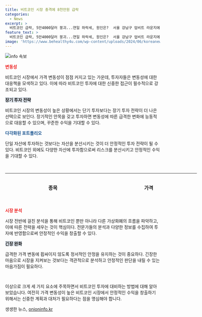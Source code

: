```yaml
---
title: 비트코인 시장 충격에 8천만원 급락
categories:
  - News
excerpt: >
  비트코인 급락, 5만4000달러 붕괴...연일 하락세, 원인은?  서울 강남구 업비트 라운지에서 비트코인 시세가 폭락한 가운데, 마운트곡스 물량 폭탄 우려와 독일 정부의 매각 소문 등으로 연일 하락세를 보이고 있다. 연준의 매파적 금리 정책도 영향을 미치고 있는 가운데, 비트코인 시세의 움직임이 주목된다.
feature_text: >
  비트코인 급락, 5만4000달러 붕괴...연일 하락세, 원인은?  서울 강남구 업비트 라운지에서 비트코인 시세가 폭락한 가운데, 마운트곡스 물량 폭탄 우려와 독일 정부의 매각 소문 등으로 연일 하락세를 보이고 있다. 연준의 매파적 금리 정책도 영향을 미치고 있는 가운데, 비트코인 시세의 움직임이 주목된다.
image: 'https://www.behealthy4u.com/wp-content/uploads/2024/06/koreanews.jpg'
---
```


<p><img src="https://www.behealthy4u.com/wp-content/uploads/2024/06/koreanews.jpg" alt="info 속보" /></p>

<p><b><span style="color: #ee2323;">변동성</span></b></p>

<p>비트코인 시장에서 가격 변동성이 점점 커지고 있는 가운데, 투자자들은 변동성에 대한 대응책을 모색하고 있다. 이에 따라 비트코인 투자에 대한 신중한 접근이 필수적으로 강조되고 있다.</p>

<p><b><span style="background-color: #21538527;">장기 투자 전략</span></b></p>

<p>비트코인 시장의 변동성이 높은 상황에서는 단기 투자보다는 장기 투자 전략이 더 나은 선택으로 보인다. 장기적인 안목을 갖고 투자하면 변동성에 따른 급격한 변화에 능동적으로 대응할 수 있으며, 꾸준한 수익을 기대할 수 있다.</p>

<p><b><span style="color: #1a5490;">다각화된 포트폴리오</span></b></p>

<p>단일 자산에 투자하는 것보다는 자산을 분산시키는 것이 더 안정적인 투자 전략이 될 수 있다. 비트코인 외에도 다양한 자산에 투자함으로써 리스크를 분산시키고 안정적인 수익을 기대할 수 있다.</p>

<p data-ke-size="size16">&nbsp;</p>

<table style="width: 624px; height: 95px;">
<tbody>
<tr>
<td style="width: 310px; text-align: center; height: 95px;"><b>종목</b></td>
<td style="width: 310px; text-align: center; height: 95px;"><b>가격</b></td>
</tr>
<tr>
<td style="width: 310px; text-align: center; height: 23px;">비트코인</td>
<td style="width: 310px; text-align: center; height: 23px;">$54,000</td>
</tr>
<tr>
<td style="width: 310px; text-align: center; height: 23px;">이더리움</td>
<td style="width: 310px; text-align: center; height: 23px;">$2,300</td>
</tr>
<tr>
<td style="width: 310px; text-align: center; height: 23px;">도지코인</td>
<td style="width: 310px; text-align: center; height: 23px;">$0.25</td>
</tr>
</tbody>
</table>

<p><b><span style="color: #ee2323;">시장 분석</span></b></p>

<p>시장 전반에 걸친 분석을 통해 비트코인 뿐만 아니라 다른 가상화폐의 흐름을 파악하고, 이에 따른 전략을 세우는 것이 핵심이다. 전문가들의 분석과 다양한 정보를 수집하여 투자에 반영함으로써 안정적인 수익을 창출할 수 있다. </p>

<p><b><span style="background-color: #21538527;">긴장 완화</span></b></p>

<p>급격한 가격 변동에 휩싸이지 않도록 정서적인 안정을 유지하는 것이 중요하다. 긴장한 마음으로 시장을 지켜보는 것보다는 객관적으로 분석하고 안정적인 판단을 내릴 수 있는 마음가짐이 필요하다.  </p>

<p data-ke-size="size16">&nbsp;</p>

<p>이상으로 크게 세 가지 요소에 주목하면서 비트코인 투자에 대비하는 방법에 대해 알아보았습니다. 여전히 가격 변동성이 높은 비트코인 시장에서 안정적인 수익을 창출하기 위해서는 신중한 계획과 대처가 필요하다는 점을 명심해야 합니다.</p>
생생한 뉴스, <a href="https://onioninfo.kr" rel="dofollow">onioninfo.kr</a>


